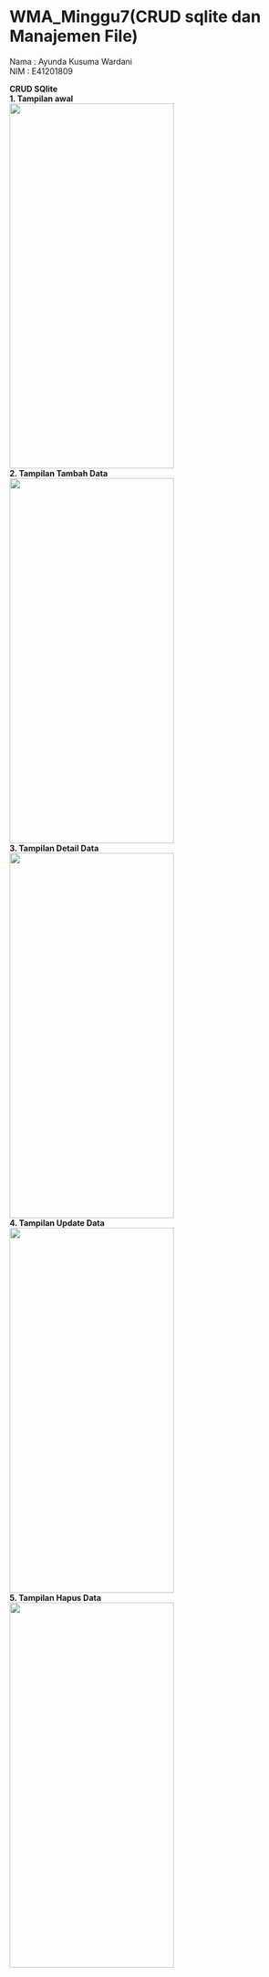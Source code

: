 # WMA_Minggu7(CRUD sqlite dan Manajemen File)

Nama : Ayunda Kusuma Wardani <br/>
NIM  : E41201809<br/>

<b>CRUD SQlite</b><br/>
<b>1. Tampilan awal</b> <br/>
<img src="https://user-images.githubusercontent.com/47249108/138538253-5f7174c6-fad8-4513-abff-07cc83480e47.jpg" width="288" height="640"><br/>
<b>2. Tampilan Tambah Data</b> <br/>
<img src="https://user-images.githubusercontent.com/47249108/138538254-39940c0d-acca-4a1a-98a6-06157e776585.jpg" width="288" height="640"><br/>
<b>3. Tampilan Detail Data</b> <br/>
<img src="https://user-images.githubusercontent.com/47249108/138538257-e296f3a2-c277-4f7b-afdb-9b51e6699eba.jpg" width="288" height="640"><br/>
<b>4. Tampilan Update Data</b> <br/>
<img src="https://user-images.githubusercontent.com/47249108/138538260-1193686a-8f36-4dd5-90e7-63ccb99a833e.jpg" width="288" height="640"><br/>
<b>5. Tampilan Hapus Data</b> <br/>
<img src="https://user-images.githubusercontent.com/47249108/138538263-600470c3-9b9f-4297-9b60-e07735d11a22.jpg" width="288" height="640"><br/>
